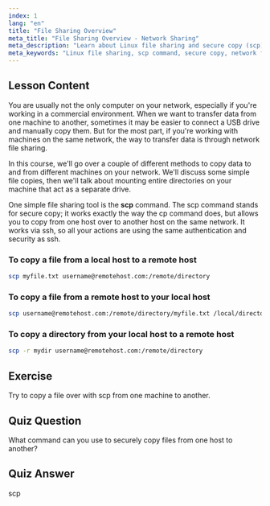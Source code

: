 ```yaml
---
index: 1
lang: "en"
title: "File Sharing Overview"
meta_title: "File Sharing Overview - Network Sharing"
meta_description: "Learn about Linux file sharing and secure copy (scp) command. Transfer files between hosts on your network. Get started with this beginner-friendly guide!"
meta_keywords: "Linux file sharing, scp command, secure copy, network file transfer, Linux tutorial, beginner Linux, Linux guide"
---
```


## Lesson Content

You are usually not the only computer on your network, especially if you're working in a commercial environment. When we want to transfer data from one machine to another, sometimes it may be easier to connect a USB drive and manually copy them. But for the most part, if you're working with machines on the same network, the way to transfer data is through network file sharing.

In this course, we'll go over a couple of different methods to copy data to and from different machines on your network. We'll discuss some simple file copies, then we'll talk about mounting entire directories on your machine that act as a separate drive.

One simple file sharing tool is the **scp** command. The scp command stands for secure copy; it works exactly the way the cp command does, but allows you to copy from one host over to another host on the same network. It works via ssh, so all your actions are using the same authentication and security as ssh.

### To copy a file from a local host to a remote host

```bash
scp myfile.txt username@remotehost.com:/remote/directory
```

### To copy a file from a remote host to your local host

```bash
scp username@remotehost.com:/remote/directory/myfile.txt /local/directory
```

### To copy a directory from your local host to a remote host

```bash
scp -r mydir username@remotehost.com:/remote/directory
```

## Exercise

Try to copy a file over with scp from one machine to another.

## Quiz Question

What command can you use to securely copy files from one host to another?

## Quiz Answer

scp

